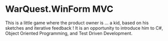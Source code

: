 # WarQuest.WinForm MVC
This is a little game where the product owner is ... a kid, based on his sketches and iterative feedback !
It is an opportunity to introduce him to C#, Object Oriented Programming, and Test Driven Development.
